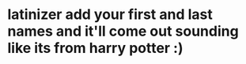 # latinizer add your first and last names and it'll come out sounding like its from harry potter :)
